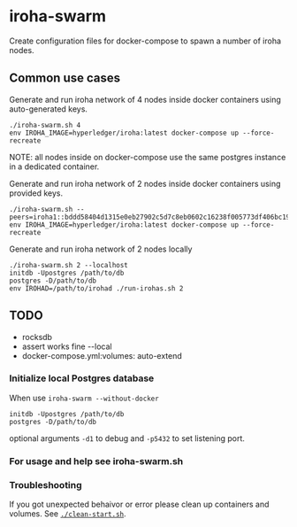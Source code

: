 # iroha-swarm
Create configuration files for docker-compose to spawn a number of iroha nodes.

## Common use cases
Generate and run iroha network of 4 nodes inside docker containers using auto-generated keys.
```
./iroha-swarm.sh 4
env IROHA_IMAGE=hyperledger/iroha:latest docker-compose up --force-recreate
```
NOTE: all nodes inside on docker-compose use the same postgres instance in a dedicated container.

Generate and run iroha network of 2 nodes inside docker containers using provided keys.
```
./iroha-swarm.sh --peers=iroha1::bddd58404d1315e0eb27902c5d7c8eb0602c16238f005773df406bc191308929:cc5013e43918bd0e5c4d800416c88bed77892ff077929162bb03ead40a745e88,iroha2::313a07e6384776ed95447710d15e59148473ccfc052a681317a72a69f2a49910:f101537e319568c765b2cc89698325604991dca57b9716b58016b253506cab70,
env IROHA_IMAGE=hyperledger/iroha:latest docker-compose up --force-recreate
```

Generate and run iroha network of 2 nodes locally
```
./iroha-swarm.sh 2 --localhost
initdb -Upostgres /path/to/db
postgres -D/path/to/db
env IROHAD=/path/to/irohad ./run-irohas.sh 2
```

## TODO
* rocksdb
* assert works fine --local
* docker-compose.yml:volumes: auto-extend

### Initialize local Postgres database
When use `iroha-swarm --without-docker`
```
initdb -Upostgres /path/to/db
postgres -D/path/to/db
```
optional arguments `-d1` to debug and `-p5432` to set listening port.

### For usage and help see iroha-swarm.sh

### Troubleshooting
If you got unexpected behaivor or error please clean up containers and volumes. See [`./clean-start.sh`](./clean-start.sh).
